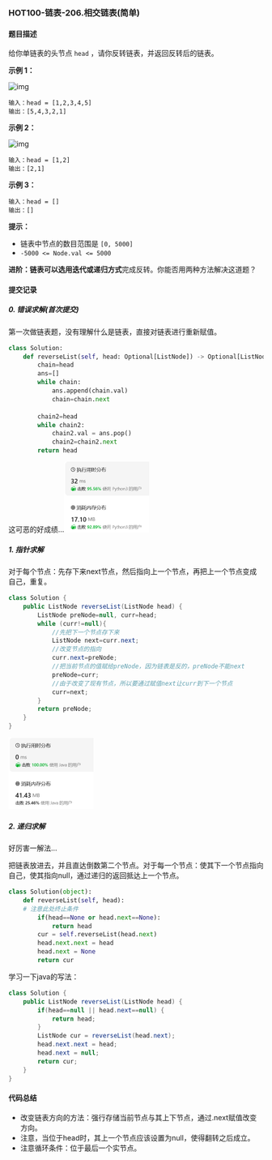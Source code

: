 ### HOT100-链表-206.相交链表(简单)

#### 题目描述

给你单链表的头节点 `head` ，请你反转链表，并返回反转后的链表。

 

**示例 1：**

![img](https://assets.leetcode.com/uploads/2021/02/19/rev1ex1.jpg)

```
输入：head = [1,2,3,4,5]
输出：[5,4,3,2,1]
```

**示例 2：**

![img](https://assets.leetcode.com/uploads/2021/02/19/rev1ex2.jpg)

```
输入：head = [1,2]
输出：[2,1]
```

**示例 3：**

```
输入：head = []
输出：[]
```

 

**提示：**

- 链表中节点的数目范围是 `[0, 5000]`
- `-5000 <= Node.val <= 5000`

 

**进阶：**链表可以选用**迭代或递归方式**完成反转。你能否用两种方法解决这道题？





#### 提交记录

##### 0. 错误求解(首次提交)

第一次做链表题，没有理解什么是链表，直接对链表进行重新赋值。

```python
class Solution:
    def reverseList(self, head: Optional[ListNode]) -> Optional[ListNode]:
        chain=head
        ans=[]
        while chain:
            ans.append(chain.val)
            chain=chain.next
        
        chain2=head
        while chain2:
            chain2.val = ans.pop()
            chain2=chain2.next
        return head
```

这可恶的好成绩...<img src="images\image-20240222141443292.png" alt="image-20240222141443292" style="zoom:50%;" />



##### 1. 指针求解

对于每个节点：先存下来next节点，然后指向上一个节点，再把上一个节点变成自己，重复。

````java
class Solution {
    public ListNode reverseList(ListNode head) {
        ListNode preNode=null, curr=head;
        while (curr!=null){
            //先把下一个节点存下来
            ListNode next=curr.next;
            //改变节点的指向
            curr.next=preNode;
            //把当前节点的值赋给preNode，因为链表是反的，preNode不能next
            preNode=curr;
            //由于改变了现有节点，所以要通过赋值next让curr到下一个节点
            curr=next;
        }
        return preNode;
    }
}
````

<img src="images\image-20240222143158412.png" alt="image-20240222143158412" style="zoom:50%;" />



##### 2. 递归求解

好厉害一解法...

把链表放进去，并且直达倒数第二个节点。对于每一个节点：使其下一个节点指向自己，使其指向null，通过递归的返回抵达上一个节点。

````python
class Solution(object):
	def reverseList(self, head):
    # 注意此处终止条件
		if(head==None or head.next==None):
			return head
		cur = self.reverseList(head.next)
		head.next.next = head
		head.next = None
		return cur
````

学习一下java的写法：

````java
class Solution {
	public ListNode reverseList(ListNode head) {
		if(head==null || head.next==null) {
			return head;
		}
		ListNode cur = reverseList(head.next);
		head.next.next = head;
		head.next = null;
		return cur;
	}
}
````



#### 代码总结

- 改变链表方向的方法：强行存储当前节点与其上下节点，通过.next赋值改变方向。
- 注意，当位于head时，其上一个节点应该设置为null，使得翻转之后成立。
- 注意循环条件：位于最后一个实节点。
